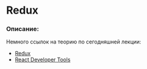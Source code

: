 # Redux

### Описание:

Немного ссылок на теорию по сегодняшней лекции:

- [Redux](https://redux.js.org/)
- [React Developer Tools](https://chrome.google.com/webstore/detail/react-developer-tools/fmkadmapgofadopljbjfkapdkoienihi?hl=ru)
